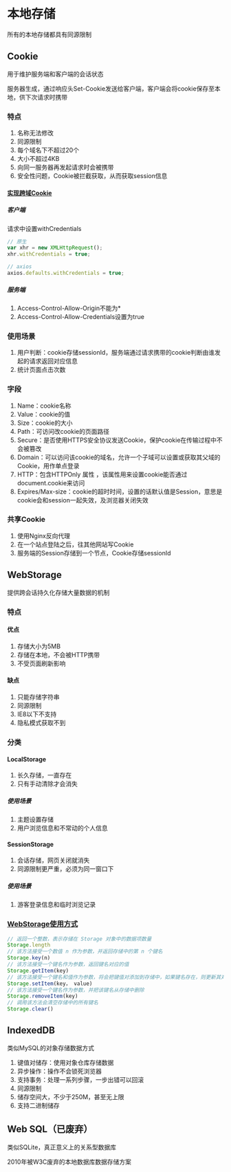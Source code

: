 # 本地存储

所有的本地存储都具有同源限制

## Cookie

用于维护服务端和客户端的会话状态

服务器生成，通过响应头Set-Cookie发送给客户端，客户端会将cookie保存至本地，供下次请求时携带

### 特点

1. 名称无法修改
2. 同源限制
3. 每个域名下不超过20个
4. 大小不超过4KB
5. 向同一服务器再发起请求时会被携带
6. 安全性问题，Cookie被拦截获取，从而获取session信息

#### [实现跨域Cookie](https://developer.51cto.com/article/666576.html)

##### 客户端

请求中设置withCredentials

```js
// 原生
var xhr = new XMLHttpRequest();
xhr.withCredentials = true;

// axios
axios.defaults.withCredentials = true;
```

##### 服务端

1. Access-Control-Allow-Origin不能为*
2. Access-Control-Allow-Credentials设置为true

### 使用场景

1. 用户判断：cookie存储sessionId，服务端通过请求携带的cookie判断由谁发起的请求返回对应信息
2. 统计页面点击次数

### 字段

1. Name：cookie名称
2. Value：cookie的值
3. Size：cookie的大小
4. Path：可访问改cookie的页面路径
5. Secure：是否使用HTTPS安全协议发送Cookie，保护cookie在传输过程中不会被篡改
6. Domain：可以访问该cookie的域名，允许一个子域可以设置或获取其父域的 Cookie，用作单点登录
7. HTTP：包含HTTPOnly 属性 ，该属性用来设置cookie能否通过document.cookie来访问
8. Expires/Max-size：cookie的超时时间，设置的话默认值是Session，意思是cookie会和session一起失效，及浏览器关闭失效

### 共享Cookie

1. 使用Nginx反向代理
2. 在一个站点登陆之后，往其他网站写Cookie
3. 服务端的Session存储到一个节点，Cookie存储sessionId

## WebStorage

提供跨会话持久化存储大量数据的机制

### 特点

#### 优点

1. 存储大小为5MB
2. 存储在本地，不会被HTTP携带
3. 不受页面刷新影响

#### 缺点

1. 只能存储字符串
2. 同源限制
3. IE8以下不支持
4. 隐私模式获取不到

### 分类

#### LocalStorage

1. 长久存储，一直存在
2. 只有手动清除才会消失

##### 使用场景

1. 主题设置存储
2. 用户浏览信息和不常动的个人信息

#### SessionStorage

1. 会话存储，网页关闭就消失
2. 同源限制更严重，必须为同一窗口下

##### 使用场景

1. 游客登录信息和临时浏览记录

### [WebStorage使用方式](https://developer.mozilla.org/zh-CN/docs/Web/API/Storage)

```js
// 返回一个整数，表示存储在 Storage 对象中的数据项数量
Storage.length
// 该方法接受一个数值 n 作为参数，并返回存储中的第 n 个键名
Storage.key(n)
// 该方法接受一个键名作为参数，返回键名对应的值
Storage.getItem(key)
// 该方法接受一个键名和值作为参数，将会把键值对添加到存储中，如果键名存在，则更新其对应的值
Storage.setItem(key， value)
// 该方法接受一个键名作为参数，并把该键名从存储中删除
Storage.removeItem(key)
// 调用该方法会清空存储中的所有键名
Storage.clear()
```

## IndexedDB

类似MySQL的对象存储数据方式

1. 键值对储存：使用对象仓库存储数据
2. 异步操作：操作不会锁死浏览器
3. 支持事务：处理一系列步骤，一步出错可以回滚
4. 同源限制
5. 储存空间大，不少于250M，甚至无上限
6. 支持二进制储存

## Web SQL（已废弃）

类似SQLite，真正意义上的关系型数据库

2010年被W3C废弃的本地数据库数据存储⽅案
